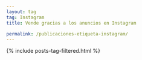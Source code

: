 ```yaml
---
layout: tag
tag: Instagram
title: Vende gracias a los anuncios en Instagram

permalink: /publicaciones-etiqueta-instagram/
---
```


{% include posts-tag-filtered.html %}